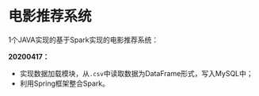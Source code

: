 # 电影推荐系统

1个JAVA实现的基于Spark实现的电影推荐系统：



**20200417：**

* 实现数据加载模块，从`.csv`中读取数据为DataFrame形式，写入MySQL中；
* 利用Spring框架整合Spark。

